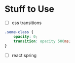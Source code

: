 # Stuff to Use

- [ ] css transitions

```css
.some-class {
    opacity: 0;
    transition: opacity 500ms;
}
```

- [ ] react spring


